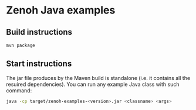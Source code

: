 # Zenoh Java examples

## Build instructions

   ```bash
   mvn package
   ```

## Start instructions
   
   The jar file produces by the Maven build is standalone (i.e. it contains all the resuired dependencies).
   You can run any example Java class with such command:

   ```bash
   java -cp target/zenoh-examples-<version>.jar <classname> <args>
   ```
